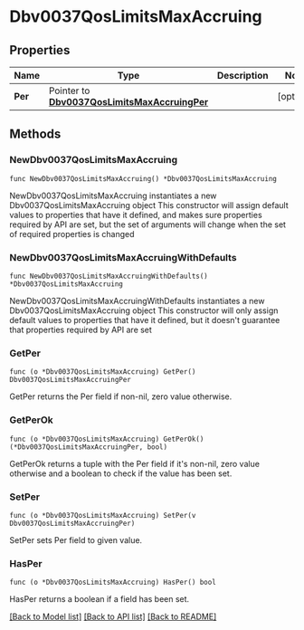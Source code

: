 # Dbv0037QosLimitsMaxAccruing

## Properties

Name | Type | Description | Notes
------------ | ------------- | ------------- | -------------
**Per** | Pointer to [**Dbv0037QosLimitsMaxAccruingPer**](Dbv0037QosLimitsMaxAccruingPer.md) |  | [optional] 

## Methods

### NewDbv0037QosLimitsMaxAccruing

`func NewDbv0037QosLimitsMaxAccruing() *Dbv0037QosLimitsMaxAccruing`

NewDbv0037QosLimitsMaxAccruing instantiates a new Dbv0037QosLimitsMaxAccruing object
This constructor will assign default values to properties that have it defined,
and makes sure properties required by API are set, but the set of arguments
will change when the set of required properties is changed

### NewDbv0037QosLimitsMaxAccruingWithDefaults

`func NewDbv0037QosLimitsMaxAccruingWithDefaults() *Dbv0037QosLimitsMaxAccruing`

NewDbv0037QosLimitsMaxAccruingWithDefaults instantiates a new Dbv0037QosLimitsMaxAccruing object
This constructor will only assign default values to properties that have it defined,
but it doesn't guarantee that properties required by API are set

### GetPer

`func (o *Dbv0037QosLimitsMaxAccruing) GetPer() Dbv0037QosLimitsMaxAccruingPer`

GetPer returns the Per field if non-nil, zero value otherwise.

### GetPerOk

`func (o *Dbv0037QosLimitsMaxAccruing) GetPerOk() (*Dbv0037QosLimitsMaxAccruingPer, bool)`

GetPerOk returns a tuple with the Per field if it's non-nil, zero value otherwise
and a boolean to check if the value has been set.

### SetPer

`func (o *Dbv0037QosLimitsMaxAccruing) SetPer(v Dbv0037QosLimitsMaxAccruingPer)`

SetPer sets Per field to given value.

### HasPer

`func (o *Dbv0037QosLimitsMaxAccruing) HasPer() bool`

HasPer returns a boolean if a field has been set.


[[Back to Model list]](../README.md#documentation-for-models) [[Back to API list]](../README.md#documentation-for-api-endpoints) [[Back to README]](../README.md)


